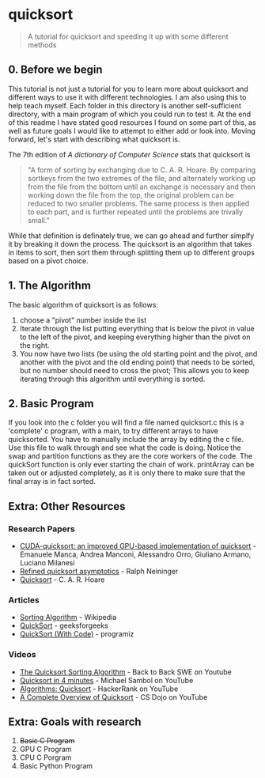 # quicksort
> A tutorial for quicksort and speeding it up with some different methods

## 0. Before we begin
This tutorial is not just a tutorial for you to learn more about quicksort and different ways to use it with different technologies. I am also using this to help teach myself. Each folder in this directory is another self-sufficient directory, with a main program of which you could run to test it. At the end of this readme I have stated good resources I found on some part of this, as well as future goals I would like to attempt to either add or look into. Moving forward, let's start with describing what quicksort is.

The 7th edition of *A dictionary of Computer Science* stats that quicksort is
> "A form of sorting by exchanging due to C. A. R. Hoare. By comparing sortkeys from the two extremes of the file, and alternately working up from the file from the bottom until an exchange is necessary and then working down the file from the top, the original problem can be reduced to two smaller problems. The same process is then applied to each part, and is further repeated until the problems are trivally small."

While that definition is definately true, we can go ahead and further simplfy it by breaking it down the process. The quicksort is an algorithm that takes in items to sort, then sort them through splitting them up to different groups based on a pivot choice.

## 1. The Algorithm
The basic algorithm of quicksort is as follows:
1. choose a "pivot" number inside the list
2. Iterate through the list putting everything that is below the pivot in value to the left of the pivot, and keeping everything higher than the pivot on the right.
3. You now have two lists (be using the old starting point and the pivot, and another with the pivot and the old ending point) that needs to be sorted, but no number should need to cross the pivot; This allows you to keep iterating through this algorithm until everything is sorted.

## 2. Basic Program
If you look into the c folder you will find a file named quicksort.c this is a 'complete' c program, with a main, to try different arrays to have quicksorted. You have to manually include the array by editing the c file. Use this file to walk through and see what the code is doing. Notice the swap and partition functions as they are the core workers of the code. The quickSort function is only ever starting the chain of work. printArray can be taken out or adjusted completely, as it is only there to make sure that the final array is in fact sorted.





## Extra: Other Resources

### Research Papers
* [CUDA-quicksort: an improved GPU-based implementation of quicksort](https://onlinelibrary.wiley.com/doi/full/10.1002/cpe.3611) - Emanuele Manca, Andrea Manconi, Alessandro Orro, Giuliano Armano, Luciano Milanesi
* [Refined quicksort asymptotics](http://web.b.ebscohost.com/ehost/detail/detail?vid=0&sid=9952dd26-7d37-4ce3-ae08-c3b938166401%40pdc-v-sessmgr03&bdata=JnNpdGU9ZWhvc3QtbGl2ZSZzY29wZT1zaXRl#AN=100398822&db=aci) - Ralph Neininger
* [Quicksort](https://watermark.silverchair.com/050010.pdf?token=AQECAHi208BE49Ooan9kkhW_Ercy7Dm3ZL_9Cf3qfKAc485ysgAAAtgwggLUBgkqhkiG9w0BBwagggLFMIICwQIBADCCAroGCSqGSIb3DQEHATAeBglghkgBZQMEAS4wEQQMWqvIm4C3HgSFSOi0AgEQgIICiywnLxtRMJ8AAPqnvzvWSe98utdhDWYVzsPiCRxkqxD6nvOMmDwPIA-p0NFosdRsBnUvVRzUOzCqSrg6XDjlLWYbRHi1r05sAl1aTaA60Rix0I8svCyyjF56iZG0YF9JIYOMWc3O8bs3-yLIYDocQBq7BBKXiVeFT4UI-_bgppp89qc9Y63k5nZiJIaVCZ6wVoWbbC8TIYZoKJq-xTd9XvfVoAQCihra0DVvKZcUftxXFCIDy7D9MEI-g4HQVROXxt9G6eFeqBkeff8q2Ocr9LeLnG2zUJ9bfRENbtkW-q1X5mFsg44_gJzMkndH3EbaYCtF0ztDNVFCJiujJYnpQ0n7xQnMDc9ESphNQmjNdbMO5-qM1ebXcNAMV303-l-FIcJ8ku5AVJwHmN4nDz9i-fyQjVDjR5D6zn1pNh5ZWED5rV3ffKb-gs4OuRnQ5c_UY8-TYckiRaErVBiBDV0hjFCZVhAcG3ihel5hMx2rLntfI0h04rNR8ojXagx_0P94TlfgAA3tKRVrEUKzEBjnqC_SQw8FX_yXIUHDWS9n6ce9IjoGpBaridsdiW_vdt_1FnCckQrIlDZwHgjV3nWo8kAgwvqtxrvbQjk4BcmSFfHEh7IEL7xlGjr7n5kazrYINPLeMRFbfdZlyRN4fFWi0c7y6uV4_B6dJ9Y5tLgfm3QUNeHXmPX4iowDA13-O1IbtBWtSuq1B-1l_O4MIWlKphwxtvhQn-r-h-uU10VdXCtBa0o9VFX4H04CwfnADNr3PlK7Pmw4yRssA38iVmg1vTlgmFhF5tCj36jnGW_ihz_yyfPJtMB6gjO5_KBJaXCWZPFNxqDlhB-j25BGVOvHiO3k9oqyY9JAaOgSiQ) - C. A. R. Hoare

### Articles
* [Sorting Algorithm](https://en.wikipedia.org/wiki/Sorting_algorithm) - Wikipedia
* [QuickSort](https://geeksforgeeks.org/quick-sort/) - geeksforgeeks
* [QuickSort (With Code)](https://programiz.com/dsa/quick-sort) - programiz

### Videos
* [The Quicksort Sorting Algorithm](https://www.youtube.com/watch?v=uXBnyYuwPe8) - Back to Back SWE on Youtube
* [Quicksort in 4 minutes](https://www.youtube.com/watch?v=Hoixgm4-P4M) - Michael Sambol on YouTube
* [Algorithms: Quicksort](https://www.youtube.com/watch?v=SLauY6PpjW4&t=432s) - HackerRank on YouTube
* [A Complete Overview of Quicksort](https://www.youtube.com/watch?v=0SkOjNaO1XY) - CS Dojo on YouTube


## Extra: Goals with research
1. ~~Basic C Program~~
2. GPU C Program
3. CPU C Porgram
4. Basic Python Program
